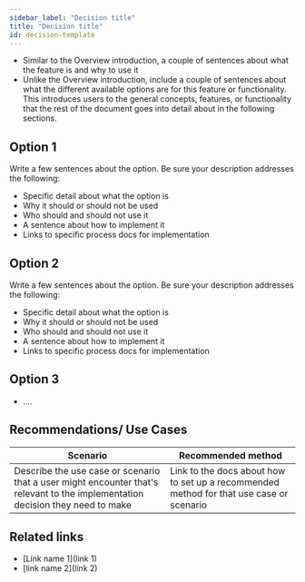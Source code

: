 ```yaml
---
sidebar_label: "Decision title"
title: "Decision title"
id: decision-template
---
```


<!-- Decision doc example includes astro/set-up-ci-cd.md https://docs.astronomer.io/astro/set-up-ci-cd -->

- Similar to the Overview introduction, a couple of sentences about what the feature is and why to use it
- Unlike the Overview introduction, include a couple of sentences about what the different available options are for this feature or functionality. This introduces users to the general concepts, features, or functionality that the rest of the document goes into detail about in the following sections.

## Option 1

Write a few sentences about the option. Be sure your description addresses the following:

- Specific detail about what the option is
- Why it should or should not be used
- Who should and should not use it
- A sentence about how to implement it
- Links to specific process docs for implementation

## Option 2

Write a few sentences about the option. Be sure your description addresses the following:

- Specific detail about what the option is
- Why it should or should not be used
- Who should and should not use it
- A sentence about how to implement it
- Links to specific process docs for implementation

## Option 3

- ....

## Recommendations/ Use Cases

<!-- see https://docs.astronomer.io/astro/environment-variables#example-use-cases or https://docs.astronomer.io/astro/manage-connections-variables#choose-a-connection-and-variable-management-strategy as examples -->

| Scenario                                                                                                                       | Recommended method                                                                      |
| ------------------------------------------------------------------------------------------------------------------------------ | --------------------------------------------------------------------------------------- |
| Describe the use case or scenario that a user might encounter that's relevant to the implementation decision they need to make | Link to the docs about how to set up a recommended method for that use case or scenario |

## Related links
- [Link name 1](link 1)
- [link name 2](link 2)
